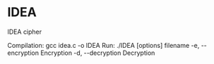 # IDEA
IDEA cipher

Compilation: gcc idea.c -o IDEA
Run: ./IDEA [options] filename
-e, --encryption
  Encryption
-d, --decryption
  Decryption
